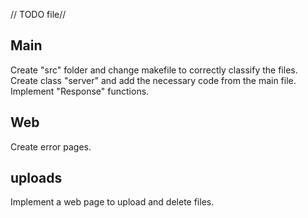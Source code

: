 // TODO file//

## Main ##
Create "src" folder and change makefile to correctly classify the files.
Create class "server" and add the necessary code from the main file.
Implement "Response" functions.


## Web ##
Create error pages.


## uploads ##
Implement a web page to upload and delete files.


